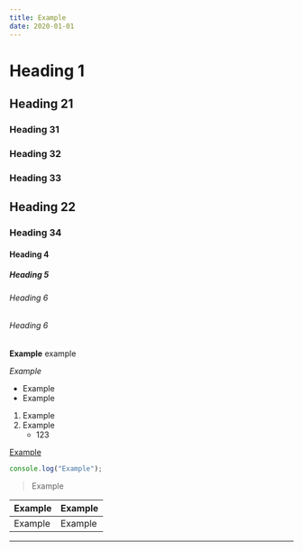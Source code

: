 ```yaml
---
title: Example
date: 2020-01-01
---
```


# Heading 1

## Heading 21

### Heading 31

### Heading 32

### Heading 33

## Heading 22

### Heading 34

#### Heading 4

##### Heading 5

###### Heading 6

###### Heading 6

**Example**
example

_Example_

- Example
- Example

1. Example
2. Example
    - 123

[Example](https://example.com)

```js
console.log("Example");
```

> Example

| Example | Example |
| ------- | ------- |
| Example | Example |

---
